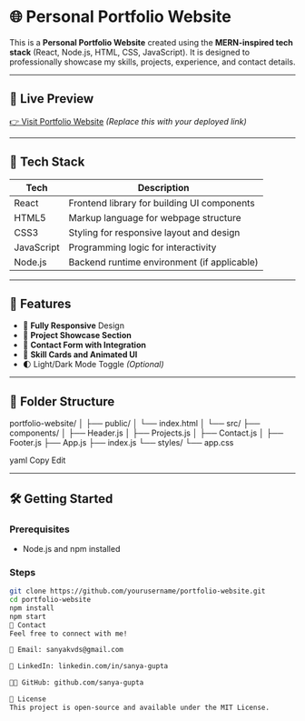 # 🌐 Personal Portfolio Website

This is a **Personal Portfolio Website** created using the **MERN-inspired tech stack** (React, Node.js, HTML, CSS, JavaScript). It is designed to professionally showcase my skills, projects, experience, and contact details.

---

## 📸 Live Preview

[👉 Visit Portfolio Website](https://sanyaportfolio27.netlify.app/) *(Replace this with your deployed link)*

---

## 🔧 Tech Stack

| Tech         | Description                                  |
|--------------|----------------------------------------------|
| React        | Frontend library for building UI components  |
| HTML5        | Markup language for webpage structure        |
| CSS3         | Styling for responsive layout and design     |
| JavaScript   | Programming logic for interactivity          |
| Node.js      | Backend runtime environment (if applicable)  |

---

## 🚀 Features

- 📱 **Fully Responsive** Design
- 🧩 **Project Showcase Section**
- 📧 **Contact Form with Integration**
- 🧠 **Skill Cards and Animated UI**
- 🌓 Light/Dark Mode Toggle *(Optional)*

---

## 📁 Folder Structure

portfolio-website/
│
├── public/
│ └── index.html
│
└── src/
├── components/
│ ├── Header.js
│ ├── Projects.js
│ ├── Contact.js
│ ├── Footer.js
├── App.js
├── index.js
└── styles/
└── app.css

yaml
Copy
Edit

---

## 🛠️ Getting Started

### Prerequisites

- Node.js and npm installed

### Steps

```bash
git clone https://github.com/yourusername/portfolio-website.git
cd portfolio-website
npm install
npm start
📩 Contact
Feel free to connect with me!

📧 Email: sanyakvds@gmail.com

💼 LinkedIn: linkedin.com/in/sanya-gupta

🧑‍💻 GitHub: github.com/sanya-gupta

📝 License
This project is open-source and available under the MIT License.

